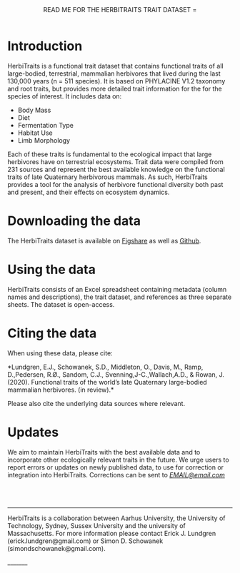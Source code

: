 <header>
READ ME FOR THE HERBITRAITS TRAIT DATASET
=
</header>

# Introduction
HerbiTraits is a functional trait dataset that contains functional traits of all large-bodied, terrestrial, mammalian herbivores that lived during the last 130,000 years (n = 511 species). It is based on PHYLACINE V1.2 taxonomy and root traits, but provides more detailed trait information for the for the species of interest. It includes data on: 

* Body Mass
* Diet
* Fermentation Type
* Habitat Use
* Limb Morphology

Each of these traits is fundamental to the ecological impact that large herbivores have on terrestrial ecosystems. Trait data were compiled from 231 sources and represent the best available knowledge on the functional traits of late Quaternary herbivorous mammals. As such, HerbiTraits provides a tool for the analysis of herbivore functional diversity both past and present, and their  effects on ecosystem dynamics.
<br>

# Downloading the data
The HerbiTraits dataset is available on [Figshare](https://www.youtube.com/watch?v=dQw4w9WgXcQ) as well as [Github](https://github.com/ejlundgren/herbiTraits.git).
<br>

# Using the data
HerbiTraits consists of an Excel spreadsheet containing metadata (column names and descriptions), the trait dataset, and references as three separate sheets. The dataset is open-access.
<br>

# Citing the data
When using these data, please cite:

<p>*Lundgren, E.J., Schowanek, S.D., Middleton, O., Davis, M., Ramp, D.,Pedersen, R.Ø., Sandom, C.J., Svenning,J-C.,Wallach,A.D., & Rowan, J. (2020). Functional traits of the world’s late Quaternary large-bodied mammalian herbivores. (in review).* </p>

Please also cite the underlying data sources where relevant. 
<br> 

# Updates
We aim to maintain HerbiTraits with the best available data and to incorporate other ecologically relevant traits in the future. We urge users to report errors or updates on newly published data, to use for correction or integration into HerbiTraits. Corrections can be sent to *EMAIL@email.com* 
<br>
<br>
<br>
<br>

_______
<p>
HerbiTraits is a collaboration between Aarhus University, the University of Technology, Sydney, Sussex University and the university of Massachusetts. For more information please contact Erick J. Lundgren (erick.lundgren@gmail.com) or Simon D. Schowanek (simondschowanek@gmail.com).
</p>
_______



